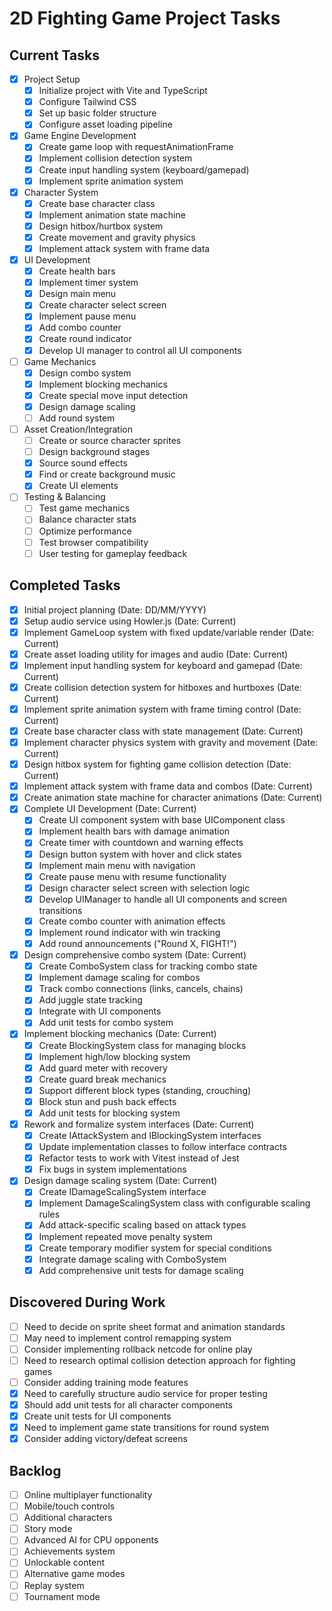 # 2D Fighting Game Project Tasks

## Current Tasks

- [x] Project Setup
  - [x] Initialize project with Vite and TypeScript
  - [x] Configure Tailwind CSS
  - [x] Set up basic folder structure
  - [x] Configure asset loading pipeline
- [x] Game Engine Development
  - [x] Create game loop with requestAnimationFrame
  - [x] Implement collision detection system
  - [x] Create input handling system (keyboard/gamepad)
  - [x] Implement sprite animation system
- [x] Character System
  - [x] Create base character class
  - [x] Implement animation state machine
  - [x] Design hitbox/hurtbox system
  - [x] Create movement and gravity physics
  - [x] Implement attack system with frame data
- [x] UI Development
  - [x] Create health bars
  - [x] Implement timer system
  - [x] Design main menu
  - [x] Create character select screen
  - [x] Implement pause menu
  - [x] Add combo counter
  - [x] Create round indicator
  - [x] Develop UI manager to control all UI components
- [ ] Game Mechanics
  - [x] Design combo system
  - [x] Implement blocking mechanics
  - [x] Create special move input detection
  - [x] Design damage scaling
  - [ ] Add round system
- [ ] Asset Creation/Integration
  - [ ] Create or source character sprites
  - [ ] Design background stages
  - [x] Source sound effects
  - [x] Find or create background music
  - [x] Create UI elements
- [ ] Testing & Balancing
  - [ ] Test game mechanics
  - [ ] Balance character stats
  - [ ] Optimize performance
  - [ ] Test browser compatibility
  - [ ] User testing for gameplay feedback

## Completed Tasks

- [x] Initial project planning (Date: DD/MM/YYYY)
- [x] Setup audio service using Howler.js (Date: Current)
- [x] Implement GameLoop system with fixed update/variable render (Date: Current)
- [x] Create asset loading utility for images and audio (Date: Current)
- [x] Implement input handling system for keyboard and gamepad (Date: Current)
- [x] Create collision detection system for hitboxes and hurtboxes (Date: Current)
- [x] Implement sprite animation system with frame timing control (Date: Current)
- [x] Create base character class with state management (Date: Current)
- [x] Implement character physics system with gravity and movement (Date: Current)
- [x] Design hitbox system for fighting game collision detection (Date: Current)
- [x] Implement attack system with frame data and combos (Date: Current)
- [x] Create animation state machine for character animations (Date: Current)
- [x] Complete UI Development (Date: Current)
  - [x] Create UI component system with base UIComponent class
  - [x] Implement health bars with damage animation
  - [x] Create timer with countdown and warning effects
  - [x] Design button system with hover and click states
  - [x] Implement main menu with navigation
  - [x] Create pause menu with resume functionality
  - [x] Design character select screen with selection logic
  - [x] Develop UIManager to handle all UI components and screen transitions
  - [x] Create combo counter with animation effects
  - [x] Implement round indicator with win tracking
  - [x] Add round announcements ("Round X, FIGHT!")
- [x] Design comprehensive combo system (Date: Current)
  - [x] Create ComboSystem class for tracking combo state
  - [x] Implement damage scaling for combos
  - [x] Track combo connections (links, cancels, chains)
  - [x] Add juggle state tracking
  - [x] Integrate with UI components
  - [x] Add unit tests for combo system
- [x] Implement blocking mechanics (Date: Current)
  - [x] Create BlockingSystem class for managing blocks
  - [x] Implement high/low blocking system
  - [x] Add guard meter with recovery
  - [x] Create guard break mechanics
  - [x] Support different block types (standing, crouching)
  - [x] Block stun and push back effects
  - [x] Add unit tests for blocking system
- [x] Rework and formalize system interfaces (Date: Current)
  - [x] Create IAttackSystem and IBlockingSystem interfaces
  - [x] Update implementation classes to follow interface contracts
  - [x] Refactor tests to work with Vitest instead of Jest
  - [x] Fix bugs in system implementations
- [x] Design damage scaling system (Date: Current)
  - [x] Create IDamageScalingSystem interface
  - [x] Implement DamageScalingSystem class with configurable scaling rules
  - [x] Add attack-specific scaling based on attack types
  - [x] Implement repeated move penalty system
  - [x] Create temporary modifier system for special conditions
  - [x] Integrate damage scaling with ComboSystem
  - [x] Add comprehensive unit tests for damage scaling

## Discovered During Work

- [ ] Need to decide on sprite sheet format and animation standards
- [ ] May need to implement control remapping system
- [ ] Consider implementing rollback netcode for online play
- [ ] Need to research optimal collision detection approach for fighting games
- [ ] Consider adding training mode features
- [x] Need to carefully structure audio service for proper testing
- [x] Should add unit tests for all character components
- [x] Create unit tests for UI components
- [x] Need to implement game state transitions for round system
- [x] Consider adding victory/defeat screens

## Backlog

- [ ] Online multiplayer functionality
- [ ] Mobile/touch controls
- [ ] Additional characters
- [ ] Story mode
- [ ] Advanced AI for CPU opponents
- [ ] Achievements system
- [ ] Unlockable content
- [ ] Alternative game modes
- [ ] Replay system
- [ ] Tournament mode

